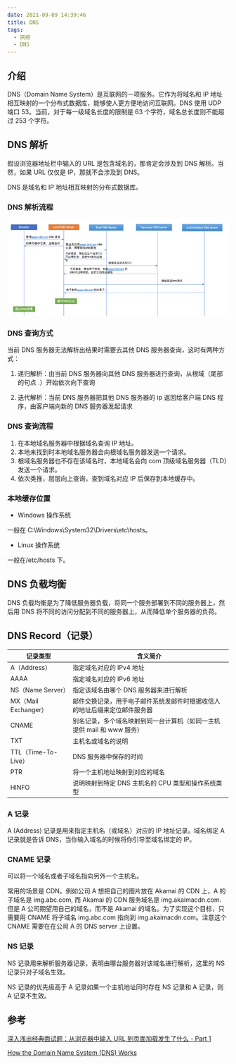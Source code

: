 ```yaml
---
date: 2021-09-09 14:39:46
title: DNS
tags:
  - 网络
  - DNS
---
```


## 介绍

DNS（Domain Name System）是互联网的一项服务。它作为将域名和 IP 地址相互映射的一个分布式数据库，能够使人更方便地访问互联网。DNS 使用 UDP 端口 53。当前，对于每一级域名长度的限制是 63 个字符，域名总长度则不能超过 253 个字符。

## DNS 解析

假设浏览器地址栏中输入的 URL 是包含域名的，那肯定会涉及到 DNS 解析。当然，如果 URL 仅仅是 IP，那就不会涉及到 DNS。

DNS 是域名和 IP 地址相互映射的分布式数据库。

### DNS 解析流程

![DNS解析流程](/images/DNS解析流程.png)

### DNS 查询方式

当前 DNS 服务器无法解析出结果时需要去其他 DNS 服务器查询，这时有两种方式：

1. 递归解析：由当前 DNS 服务器向其他 DNS 服务器进行查询，从根域（尾部的句点 .）开始依次向下查询

2. 迭代解析：当前 DNS 服务器把其他 DNS 服务器的 ip 返回给客户端 DNS 程序，由客户端向新的 DNS 服务器发起请求

### DNS 查询流程

1. 在本地域名服务器中根据域名查询 IP 地址。
2. 本地未找到时本地域名服务器会向根域名服务器发送一个请求。
3. 根域名服务器也不存在该域名时，本地域名会向 com 顶级域名服务器（TLD）发送一个请求。
4. 依次类推，层层向上查询，查到域名对应 IP 后保存到本地缓存中。

### 本地缓存位置

- Windows 操作系统

一般在 C:\Windows\System32\Drivers\etc\hosts。

- Linux 操作系统

一般在/etc/hosts 下。

## DNS 负载均衡

DNS 负载均衡是为了降低服务器负载，将同一个服务部署到不同的服务器上，然后用 DNS 将不同的访问分配到不同的服务器上，从而降低单个服务器的负荷。

## DNS Record（记录）

| 记录类型             | 含义简介                                                                   |
| -------------------- | -------------------------------------------------------------------------- |
| A（Address）         | 指定域名对应的 IPv4 地址                                                   |
| AAAA                 | 指定域名对应的 IPv6 地址                                                   |
| NS（Name Server）    | 指定该域名由哪个 DNS 服务器来进行解析                                      |
| MX（Mail Exchanger） | 邮件交换记录，用于电子邮件系统发邮件时根据收信人的地址后缀来定位邮件服务器 |
| CNAME                | 别名记录，多个域名映射到同一台计算机（如同一主机提供 mail 和 www 服务）    |
| TXT                  | 主机名或域名的说明                                                         |
| TTL（Time-To-Live）  | DNS 服务器中保存的时间                                                     |
| PTR                  | 将一个主机地址映射到对应的域名                                             |
| HINFO                | 说明映射到特定 DNS 主机名的 CPU 类型和操作系统类型                         |

### A 记录

A (Address) 记录是用来指定主机名（或域名）对应的 IP 地址记录。域名绑定 A 记录就是告诉 DNS，当你输入域名的时候将你引导至域名绑定的 IP。

### CNAME 记录

可以将一个域名或者子域名指向另外一个主机名。

常用的场景是 CDN。例如公司 A 想把自己的图片放在 Akamai 的 CDN 上，A 的子域名是 img.abc.com, 而 Akamai 的 CDN 服务域名是 img.akaimacdn.com. 但是 A 公司期望用自己的域名，而不是 Akamai 的域名。为了实现这个目标，只需要用 CNAME 将子域名 img.abc.com 指向到 img.akaimacdn.com。注意这个 CNAME 需要在在公司 A 的 DNS server 上设置。

### NS 记录

NS 记录用来解析服务器记录，表明由哪台服务器对该域名进行解析，这里的 NS 记录只对子域名生效。

NS 记录的优先级高于 A 记录如果一个主机地址同时存在 NS 记录和 A 记录，则 A 记录不生效。

## 参考

[深入浅出经典面试题：从浏览器中输入 URL 到页面加载发生了什么 - Part 1](https://www.cnblogs.com/confach/p/10050013.html)

[How the Domain Name System (DNS) Works](https://www.verisign.com/en_US/website-presence/online/how-dns-works/index.xhtml)